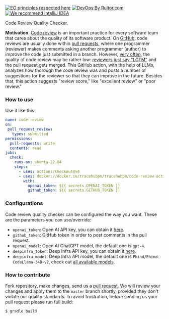 [![EO principles respected here](https://www.elegantobjects.org/badge.svg)](https://www.elegantobjects.org)
[![DevOps By Rultor.com](http://www.rultor.com/b/trarcehubpm/code-review-action)](http://www.rultor.com/p/tracehubpm/code-review-action)
[![We recommend IntelliJ IDEA](https://www.elegantobjects.org/intellij-idea.svg)](https://www.jetbrains.com/idea/)

Code Review Quality Checker.

**Motivation**.
[Code review](https://en.wikipedia.org/wiki/Code_review) is an important practice for every software team that cares about
the quality of its software product. On [GitHub](https://github.com), code reviews are usually done
within [pull requests](https://github.com/features/code-review), where one programmer (reviewer) makes comments asking
another programmer (author) to improve the code just submitted in a branch.
However, [very often](https://www.yegor256.com/2015/02/09/serious-code-reviewer.html),
the quality of code review may be rather low: [reviewers just say "LGTM"](https://www.l3r8y.ru/2023/08/06/dont-be-shy-cry#dont-upset-people)
and the pull request gets merged. This GitHub action, with the help of LLMs,
analyzes how thorough the code review was and posts a number of suggestions
for the reviewer so that they can improve in the future.
Besides that, this action suggests "review score," like
"excellent review" or "poor review."

### How to use

Use it like this:
```yml
name: code-review
on:
 pull_request_review:
   types: submitted
permissions:
  pull-requests: write
  contents: read
jobs:
  check:
    runs-on: ubuntu-22.04
    steps:
      - uses: actions/checkout@v4
      - uses: docker://docker.io/tracehubpm/tracehubpm/code-review-action:latest
        with:
          openai_token: ${{ secrets.OPENAI_TOKEN }}
          github_token: ${{ secrets.GITHUB_TOKEN }}
```

### Configurations

Code review quality checker can be configured the way you want.
These are the parameters you can use/override:

* `openai_token`: Open AI API key, you can obtain it [here](https://platform.openai.com/api-keys).
* `github_token`: GitHub token in order to post comments in the pull request.
* `openai_model`: Open AI ChatGPT model, the default one is `gpt-4`.
* `deepinfra_token`: Deep Infra API key, you can obtain it [here](https://deepinfra.com/dash/api_keys).
* `deepinfra_model`: Deep Infra API model, the default one is `Phind/Phind-CodeLlama-34B-v2`,
  check out [all available models](https://deepinfra.com/models/text-generation).

### How to contribute

Fork repository, make changes, send us a [pull request](https://www.yegor256.com/2014/04/15/github-guidelines.html).
We will review your changes and apply them to the `master` branch shortly,
provided they don't violate our quality standards. To avoid frustration,
before sending us your pull request please run full build:

```bash
$ gradle build
```
